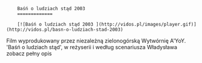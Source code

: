 
        Baśń o ludziach stąd 2003 
        =============
        
        [![Baśń o ludziach stąd 2003 ](http://vidos.pl/images/player.gif)](http://vidos.pl/basn-o-ludziach-stad-2003)
        
        
 Film wyprodukowany przez niezależną zielonogórską Wytwórnię A'YoY. 'Baśń o ludziach stąd', w reżyserii i według scenariusza Władysława zobacz pełny opis
    